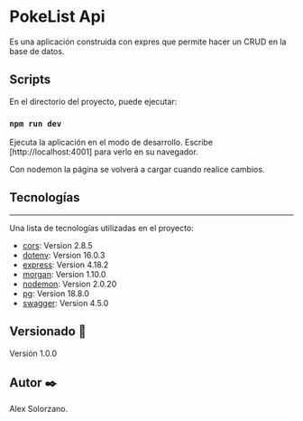# PokeList Api 
Es una aplicación construida con expres que permite hacer un CRUD en la base de datos.


##  Scripts

En el directorio del proyecto, puede ejecutar:

### `npm run dev`
Ejecuta la aplicación en el modo de desarrollo.
Escribe [http://localhost:4001] para verlo en su navegador.

Con nodemon la página se volverá a cargar cuando realice cambios.

## Tecnologías 
***

Una lista de tecnologías utilizadas en el proyecto:
* [cors](https://reactjs.org/docs/cross-origin-errors.html): Version 2.8.5
* [dotenv](https://www.npmjs.com/package/dotenv): Version 16.0.3
* [express](https://expressjs.com/es/): Version 4.18.2
* [morgan](https://expressjs.com/en/resources/middleware/morgan.html): Version 1.10.0
* [nodemon](https://www.npmjs.com/package/nodemon): Version 2.0.20
* [pg](https://node-postgres.com): Version 18.8.0
* [swagger](https://swagger.io): Version 4.5.0

## Versionado 📌
Versión 1.0.0

## Autor ✒️

Alex Solorzano.
